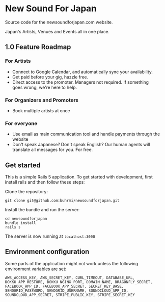 # New Sound For Japan

Source code for the newsoundforjapan.com website.

Japan's Artists, Venues and Events all in one place.

## 1.0 Feature Roadmap

### For Artists

- Connect to Google Calendar, and automatically sync your availability.
- Get paid before your gig, hazzle free.
- Direct access to the promoter. Managers not required. If something goes wrong, we're here to help.

### For Organizers and Promoters

- Book multiple artists at once

### For everyone

- Use email as main communication tool and handle payments through the website
- Don't speak Japanese? Don't speak English? Our human agents will translate all messages for you. For free.

## Get started

This is a simple Rails 5 application. To get started with development, first install rails and then follow these steps:

Clone the repository:

    git clone git@github.com:buhrmi/newsoundforjapan.git
    
Install the bundle and run the server:

    cd newsoundforjapan
    bundle install
    rails s
    
The server is now running at `localhost:3000`

## Environment configuration

Some parts of the application might not work unless the following environment variables are set:

    AWS_ACCESS_KEY, AWS_SECRET_KEY, CURL_TIMEOUT, DATABASE_URL, DOKKU_APP_RESTORE, DOKKU_NGINX_PORT, DOMAIN_NAME, DRAGONFLY_SECRET, FACEBOOK_APP_ID, FACEBOOK_APP_SECRET, SECRET_KEY_BASE, SENDGRID_PASSWORD, SENDGRID_USERNAME, SOUNDCLOUD_APP_ID, SOUNDCLOUD_APP_SECRET, STRIPE_PUBLIC_KEY, STRIPE_SECRET_KEY
